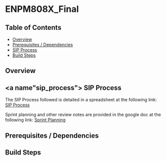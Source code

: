 # ENPM808X_Final

## Table of Contents
- [Overview](#overview)
- [Prerequisites / Dependencies](#prerequisites-dependencies)
- [SIP Process](#sip_process)
- [Build Steps](#build-steps)

## <a name="overview"></a> Overview

## <a name"sip_process"></a> SIP Process
The SIP Process followed is detailed in a spreadsheet at the following link:
[SIP Process](https://docs.google.com/spreadsheets/d/1oXFDLQsNwkKpbx6czQWAZedOgvgVFRhxESJdv_tiWR0/edit?usp=sharing)

Sprint planning and other review notes are provided in the google doc at the following link:
[Sprint Planning](https://docs.google.com/document/d/1SpJCYgMqnaWGYB6uBX_Ns0fMZDnbV28vtPiZLobzIR4/edit?usp=sharing)

## <a name="prerequisites-dependencies"></a> Prerequisites / Dependencies

## <a name="build-steps"></a> Build Steps
